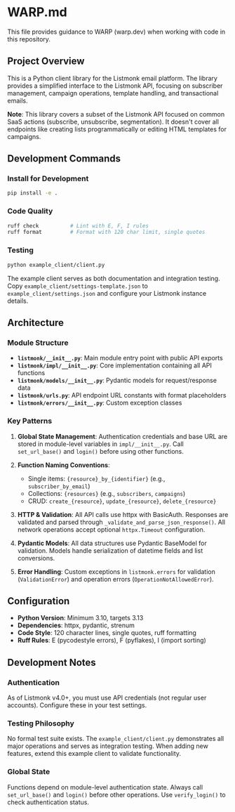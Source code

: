 # WARP.md

This file provides guidance to WARP (warp.dev) when working with code in this repository.

## Project Overview

This is a Python client library for the Listmonk email platform. The library provides a simplified interface to the Listmonk API, focusing on subscriber management, campaign operations, template handling, and transactional emails.

**Note**: This library covers a subset of the Listmonk API focused on common SaaS actions (subscribe, unsubscribe, segmentation). It doesn't cover all endpoints like creating lists programmatically or editing HTML templates for campaigns.

## Development Commands

### Install for Development
```bash
pip install -e .
```

### Code Quality
```bash
ruff check          # Lint with E, F, I rules
ruff format         # Format with 120 char limit, single quotes
```

### Testing
```bash
python example_client/client.py
```

The example client serves as both documentation and integration testing. Copy `example_client/settings-template.json` to `example_client/settings.json` and configure your Listmonk instance details.

## Architecture

### Module Structure
- **`listmonk/__init__.py`**: Main module entry point with public API exports
- **`listmonk/impl/__init__.py`**: Core implementation containing all API functions
- **`listmonk/models/__init__.py`**: Pydantic models for request/response data
- **`listmonk/urls.py`**: API endpoint URL constants with format placeholders
- **`listmonk/errors/__init__.py`**: Custom exception classes

### Key Patterns

1. **Global State Management**: Authentication credentials and base URL are stored in module-level variables in `impl/__init__.py`. Call `set_url_base()` and `login()` before using other functions.

2. **Function Naming Conventions**: 
   - Single items: `{resource}_by_{identifier}` (e.g., `subscriber_by_email`)
   - Collections: `{resources}` (e.g., `subscribers`, `campaigns`) 
   - CRUD: `create_{resource}`, `update_{resource}`, `delete_{resource}`

3. **HTTP & Validation**: All API calls use httpx with BasicAuth. Responses are validated and parsed through `_validate_and_parse_json_response()`. All network operations accept optional `httpx.Timeout` configuration.

4. **Pydantic Models**: All data structures use Pydantic BaseModel for validation. Models handle serialization of datetime fields and list conversions.

5. **Error Handling**: Custom exceptions in `listmonk.errors` for validation (`ValidationError`) and operation errors (`OperationNotAllowedError`).

## Configuration

- **Python Version**: Minimum 3.10, targets 3.13
- **Dependencies**: httpx, pydantic, strenum
- **Code Style**: 120 character lines, single quotes, ruff formatting
- **Ruff Rules**: E (pycodestyle errors), F (pyflakes), I (import sorting)

## Development Notes

### Authentication
As of Listmonk v4.0+, you must use API credentials (not regular user accounts). Configure these in your test settings.

### Testing Philosophy
No formal test suite exists. The `example_client/client.py` demonstrates all major operations and serves as integration testing. When adding new features, extend this example client to validate functionality.

### Global State
Functions depend on module-level authentication state. Always call `set_url_base()` and `login()` before other operations. Use `verify_login()` to check authentication status.